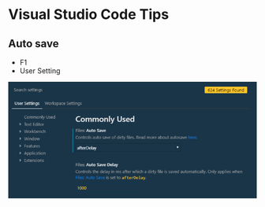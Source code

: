 # Visual Studio Code Tips

## Auto save
* F1
* User Setting

![browse](https://github.com/huaxia-code-school/QA/raw/master/pics/vscode-autosave.png)